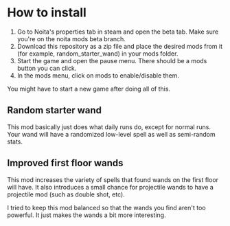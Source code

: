 # How to install

1. Go to Noita's properties tab in steam and open the beta tab. Make sure you're on the noita mods beta branch.
2. Download this repository as a zip file and place the desired mods from it (for example, random_starter_wand) in your mods folder.
3. Start the game and open the pause menu. There should be a mods button you can click. 
4. In the mods menu, click on mods to enable/disable them.

You might have to start a new game after doing all of this.

## Random starter wand

This mod basically just does what daily runs do, except for normal runs. Your wand will have a randomized low-level spell as well as semi-random stats.

## Improved first floor wands

This mod increases the variety of spells that found wands on the first floor will have. It also introduces a small chance for projectile wands to have a projectile mod (such as double shot, etc).

I tried to keep this mod balanced so that the wands you find aren't too powerful. It just makes the wands a bit more interesting.
